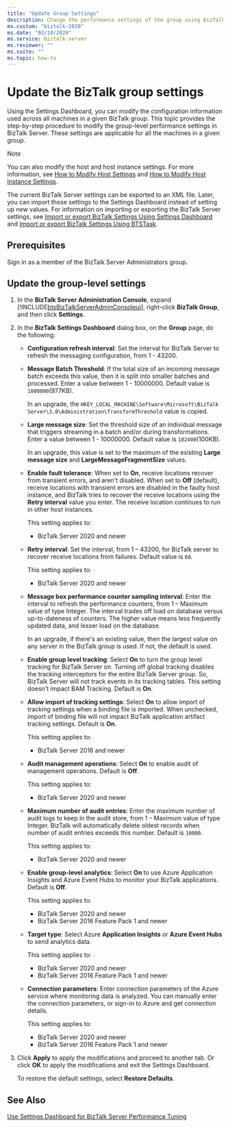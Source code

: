 ```yaml
---
title: "Update Group Settings"
description: Change the performance settings of the group using BizTalk Server Administration
ms.custom: "biztalk-2020"
ms.date: "02/10/2020"
ms.service: biztalk-server
ms.reviewer: ""
ms.suite: ""
ms.topic: how-to
---
```


# Update the BizTalk group settings

Using the Settings Dashboard, you can modify the configuration information used across all machines in a given BizTalk group. This topic provides the step-by-step procedure to modify the group-level performance settings in BizTalk Server. These settings are applicable for all the machines in a given group.  

> [!NOTE]
>  You can also modify the host and host instance settings. For more information, see [How to Modify Host Settings](../core/how-to-modify-host-settings.md) and [How to Modify Host Instance Settings](../core/how-to-modify-host-instance-settings.md).  

 The current BizTalk Server settings can be exported to an XML file. Later, you can import those settings to the Settings Dashboard instead of setting up new values. For information on importing or exporting the BizTalk Server settings, see [Import or export BizTalk Settings Using Settings Dashboard](how-to-import-biztalk-settings-using-settings-dashboard.md) and [Import or export BizTalk Settings Using BTSTask](how-to-import-biztalk-settings-using-btstask.md). 

## Prerequisites

Sign in as a member of the BizTalk Server Administrators group.  

## Update the group-level settings  

1. In the **BizTalk Server Administration Console**, expand [!INCLUDE[btsBizTalkServerAdminConsoleui](../includes/btsbiztalkserveradminconsoleui-md.md)], right-click **BizTalk Group**, and then click **Settings**.  

2. In the **BizTalk Settings Dashboard** dialog box, on the **Group** page, do the following:

    - **Configuration refresh interval**: Set the interval for BizTalk Server to refresh the messaging configuration, from 1 - 43200.
    - **Message Batch Threshold**: If the total size of an incoming message batch exceeds this value, then it is split into smaller batches and processed. Enter a value between 1 - 10000000. Default value is `1000000`(977KB).

      In an upgrade, the `HKEY_LOCAL_MACHINE\Software\Microsoft\BizTalk Server\3.0\Administration\TransformThreshold` value is copied.

    - **Large message size**: Set the threshold size of an individual message that triggers streaming in a batch and/or during transformations. Enter a value between 1 - 10000000. Default value is `102400`(100KB). 

      In an upgrade, this value is set to the maximum of the existing **Large message size** and **LargeMessageFragmentSize** values.

    - **Enable fault tolerance**: When set to **On**, receive locations recover from transient errors, and aren't disabled. When set to **Off** (default), receive locations with transient errors are disabled in the faulty host instance, and BizTalk tries to recover the receive locations using the **Retry interval** value you enter. The receive location continues to run in other host instances.

      This setting applies to:  
        - BizTalk Server 2020 and newer

    - **Retry interval**: Set the interval, from 1 – 43200, for BizTalk server to recover receive locations from failures. Default value is `60`.

      This setting applies to:  
        - BizTalk Server 2020 and newer

    - **Message box performance counter sampling interval**: Enter the interval to refresh the performance counters, from 1 – Maximum value of type Integer. The interval trades off load on database versus up-to-dateness of counters. The higher value means less frequently updated data, and lesser load on the database.

      In an upgrade, if there's an existing value, then the largest value on any server in the BizTalk group is used. If not, the default is used.

    - **Enable group level tracking**: Select **On** to turn the group level tracking for BizTalk Server on. Turning off global tracking disables the tracking interceptors for the entire BizTalk Server group. So, BizTalk Server will not track events in its tracking tables. This setting doesn't impact BAM Tracking. Default is **On**.
    - **Allow import of tracking settings**: Select **On** to allow import of tracking settings when a binding file is imported. When unchecked, import of binding file will not impact BizTalk application artifact tracking settings. Default is **On**.

      This setting applies to:  
        - BizTalk Server 2016 and newer

    - **Audit management operations**: Select **On** to enable audit of management operations. Default is **Off**.

      This setting applies to:  
        - BizTalk Server 2020 and newer

    - **Maximum number of audit entries**: Enter the maximum number of audit logs to keep in the audit store, from 1 – Maximum value of type Integer. BizTalk will automatically delete oldest records when number of audit entries exceeds this number. Default is `10000`.

      This setting applies to:  
        - BizTalk Server 2020 and newer

    - **Enable group-level analytics**: Select **On** to use Azure Application Insights and Azure Event Hubs to monitor your BizTalk applications. Default is **Off**.

      This setting applies to:  
        - BizTalk Server 2020 and newer
        - BizTalk Server 2016 Feature Pack 1 and newer

    - **Target type**: Select Azure **Application Insights** or **Azure Event Hubs** to send analytics data.

      This setting applies to:  
        - BizTalk Server 2020 and newer
        - BizTalk Server 2016 Feature Pack 1 and newer

    - **Connection parameters**: Enter connection parameters of the Azure service where monitoring data is analyzed. You can manually enter the connection parameters, or sign-in to Azure and get connection details.

      This setting applies to:  
        - BizTalk Server 2020 and newer
        - BizTalk Server 2016 Feature Pack 1 and newer

3. Click **Apply** to apply the modifications and proceed to another tab. Or click **OK** to apply the modifications and exit the Settings Dashboard.  

    To restore the default settings, select **Restore Defaults**.  

## See Also

[Use Settings Dashboard for BizTalk Server Performance Tuning](../core/using-settings-dashboard-for-biztalk-server-performance-tuning.md)
